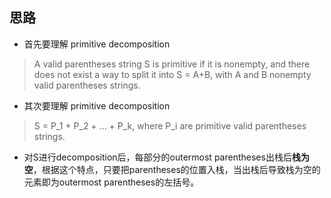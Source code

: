 ## 思路
- 首先要理解 primitive decomposition
> A valid parentheses string S is primitive if it is nonempty, and there does not exist a way to split it into S = A+B, with A and B nonempty valid parentheses strings.
- 其次要理解 primitive decomposition
> S = P_1 + P_2 + ... + P_k, where P_i are primitive valid parentheses strings. 
- 对S进行decomposition后，每部分的outermost parentheses出栈后**栈为空**，根据这个特点，只要把parentheses的位置入栈，当出栈后导致栈为空的元素即为outermost parentheses的左括号。
